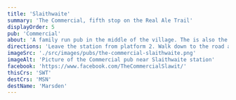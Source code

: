 ```yaml
---
title: 'Slaithwaite'
summary: 'The Commercial, fifth stop on the Real Ale Trail'
displayOrder: 5
pub: 'Commercial'
about: 'A family run pub in the middle of the village. The is also the Hideaway Craft House (just before reaching the Commercial) which seems to be connected...'
directions: 'Leave the station from platform 2. Walk down to the road and turn right (away from the railway bridge) then immediately right again heading downhill. 200m down the road at the roundabout the Commercial is on the corner on your left, opposite the canal.'
imageSrc: './src/images/pubs/the-commercial-slaithwaite.png'
imageAlt: 'Picture of the Commercial pub near Slaithwaite station'
facebook: 'https://www.facebook.com/TheCommercialSlawit/'
thisCrs: 'SWT'
destCrs: 'MSN'
destName: 'Marsden'
---
```


